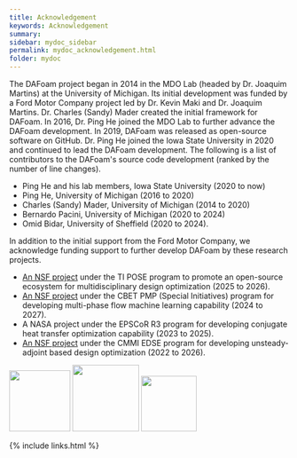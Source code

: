 ```yaml
---
title: Acknowledgement
keywords: Acknowledgement
summary: 
sidebar: mydoc_sidebar
permalink: mydoc_acknowledgement.html
folder: mydoc
---
```


The DAFoam project began in 2014 in the MDO Lab (headed by Dr. Joaquim Martins) at the University of Michigan. Its initial development was funded by a Ford Motor Company project led by Dr. Kevin Maki and Dr. Joaquim Martins. Dr. Charles (Sandy) Mader created the initial framework for DAFoam. In 2016, Dr. Ping He joined the MDO Lab to further advance the DAFoam development. In 2019, DAFoam was released as open-source software on GitHub. Dr. Ping He joined the Iowa State University in 2020 and continued to lead the DAFoam development. The following is a list of contributors to the DAFoam's source code development (ranked by the number of line changes).

- Ping He and his lab members, Iowa State University (2020 to now) 
- Ping He, University of Michigan (2016 to 2020)
- Charles (Sandy) Mader, University of Michigan (2014 to 2020)
- Bernardo Pacini, University of Michigan (2020 to 2024)
- Omid Bidar, University of Sheffield (2020 to 2024).

In addition to the initial support from the Ford Motor Company, we acknowledge funding support to further develop DAFoam by these research projects.

- [An NSF project](https://www.nsf.gov/awardsearch/showAward?AWD_ID=2448916) under the TI POSE program to promote an open-source ecosystem for multidisciplinary design optimization (2025 to 2026).
- [An NSF project](https://www.nsf.gov/awardsearch/showAward?AWD_ID=2415347) under the CBET PMP (Special Initiatives) program for developing multi-phase flow machine learning capability (2024 to 2027).
- A NASA project under the EPSCoR R3 program for developing conjugate heat transfer optimization capability (2023 to 2025).
- [An NSF project](https://www.nsf.gov/awardsearch/showAward?AWD_ID=2223676) under the CMMI EDSE program for developing unsteady-adjoint based design optimization (2022 to 2026).

<img src="{{ site.url }}{{ site.baseurl }}/images/logo_NSF.png" width="110" />     <img src="{{ site.url }}{{ site.baseurl }}/images/logo_NASA.png" width="120" />     <img src="{{ site.url }}{{ site.baseurl }}/images/logo_DOE.png" width="100" />

{% include links.html %}
